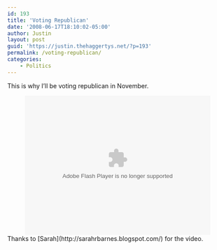 ```yaml
---
id: 193
title: 'Voting Republican'
date: '2008-06-17T18:10:02-05:00'
author: Justin
layout: post
guid: 'https://justin.thehaggertys.net/?p=193'
permalink: /voting-republican/
categories:
    - Politics
---
```


This is why I’ll be voting republican in November.

<center>  
<embed allowfullscreen="true" height="318" pluginspage="http://www.macromedia.com/go/getflashplayer" quality="high" src="https://justin.thehaggertys.net:8080/scrubber.swf?file=https://justin.thehaggertys.net:8080/votingrep.flv" type="application/x-shockwave-flash" width="424"></embed>  
</center>Thanks to [Sarah](http://sarahrbarnes.blogspot.com/) for the video.